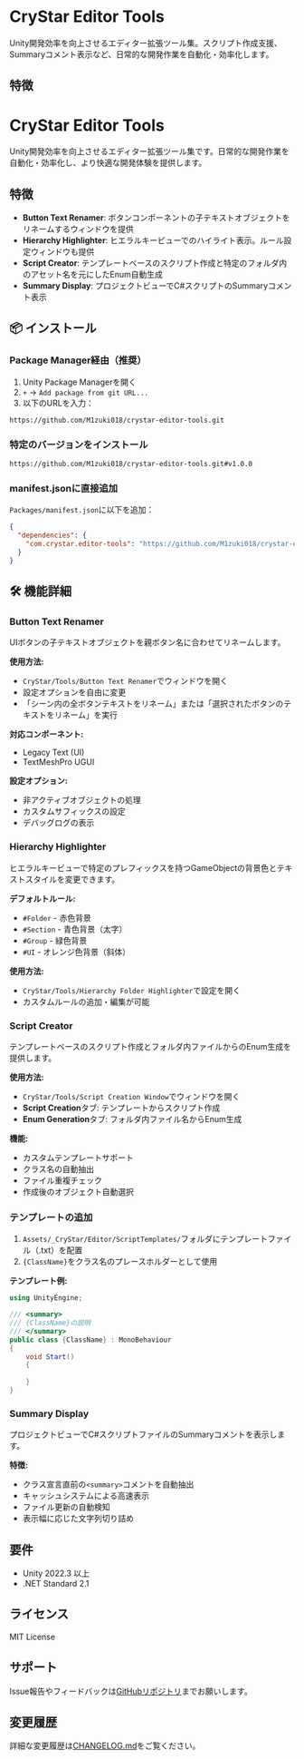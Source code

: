 # CryStar Editor Tools

Unity開発効率を向上させるエディター拡張ツール集。スクリプト作成支援、Summaryコメント表示など、日常的な開発作業を自動化・効率化します。

## 特徴
# CryStar Editor Tools

Unity開発効率を向上させるエディター拡張ツール集です。日常的な開発作業を自動化・効率化し、より快適な開発体験を提供します。

## 特徴

- **Button Text Renamer**: ボタンコンポーネントの子テキストオブジェクトをリネームするウィンドウを提供
- **Hierarchy Highlighter**: ヒエラルキービューでのハイライト表示。ルール設定ウィンドウも提供
- **Script Creator**: テンプレートベースのスクリプト作成と特定のフォルダ内のアセット名を元にしたEnum自動生成
- **Summary Display**: プロジェクトビューでC#スクリプトのSummaryコメント表示

## 📦 インストール

### Package Manager経由（推奨）

1. Unity Package Managerを開く
2. `+` → `Add package from git URL...`
3. 以下のURLを入力：
```
https://github.com/M1zuki018/crystar-editor-tools.git
```

### 特定のバージョンをインストール

```
https://github.com/M1zuki018/crystar-editor-tools.git#v1.0.0
```

### manifest.jsonに直接追加

`Packages/manifest.json`に以下を追加：

```json
{
  "dependencies": {
    "com.crystar.editor-tools": "https://github.com/M1zuki018/crystar-editor-tools.git"
  }
}
```

## 🛠️ 機能詳細

### Button Text Renamer

UIボタンの子テキストオブジェクトを親ボタン名に合わせてリネームします。

**使用方法:**
- `CryStar/Tools/Button Text Renamer`でウィンドウを開く
- 設定オプションを自由に変更
- 「シーン内の全ボタンテキストをリネーム」または「選択されたボタンのテキストをリネーム」を実行

**対応コンポーネント:**
- Legacy Text (UI)
- TextMeshPro UGUI

**設定オプション:**
- 非アクティブオブジェクトの処理
- カスタムサフィックスの設定
- デバッグログの表示

### Hierarchy Highlighter

ヒエラルキービューで特定のプレフィックスを持つGameObjectの背景色とテキストスタイルを変更できます。

**デフォルトルール:**
- `#Folder` - 赤色背景
- `#Section` - 青色背景（太字）
- `#Group` - 緑色背景
- `#UI` - オレンジ色背景（斜体）

**使用方法:**
- `CryStar/Tools/Hierarchy Folder Highlighter`で設定を開く
- カスタムルールの追加・編集が可能

### Script Creator

テンプレートベースのスクリプト作成とフォルダ内ファイルからのEnum生成を提供します。

**使用方法:**
- `CryStar/Tools/Script Creation Window`でウィンドウを開く
- **Script Creation**タブ: テンプレートからスクリプト作成
- **Enum Generation**タブ: フォルダ内ファイル名からEnum生成

**機能:**
- カスタムテンプレートサポート
- クラス名の自動抽出
- ファイル重複チェック
- 作成後のオブジェクト自動選択


### テンプレートの追加

1. `Assets/_CryStar/Editor/ScriptTemplates/`フォルダにテンプレートファイル（.txt）を配置
2. `{ClassName}`をクラス名のプレースホルダーとして使用

**テンプレート例:**
```csharp
using UnityEngine;

/// <summary>
/// {ClassName}の説明
/// </summary>
public class {ClassName} : MonoBehaviour
{
    void Start()
    {
        
    }
}
```

### Summary Display

プロジェクトビューでC#スクリプトファイルのSummaryコメントを表示します。

**特徴:**
- クラス宣言直前の`<summary>`コメントを自動抽出
- キャッシュシステムによる高速表示
- ファイル更新の自動検知
- 表示幅に応じた文字列切り詰め

## 要件

- Unity 2022.3 以上
- .NET Standard 2.1

## ライセンス

MIT License

## サポート

Issue報告やフィードバックは[GitHubリポジトリ](https://github.com/M1zuki018/crystar-editor-tools)までお願いします。

## 変更履歴

詳細な変更履歴は[CHANGELOG.md](CHANGELOG.md)をご覧ください。